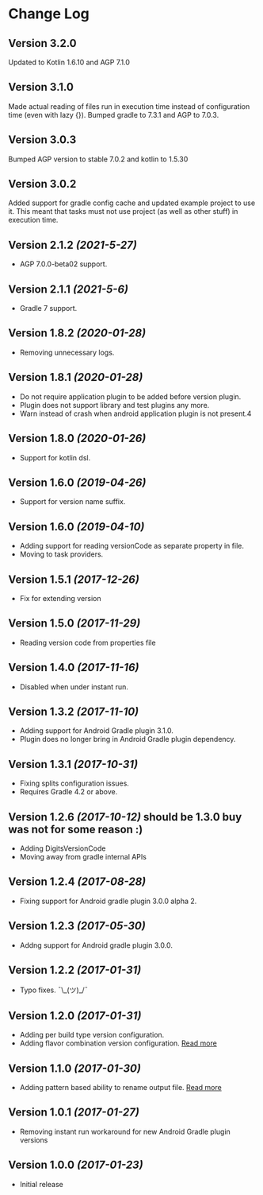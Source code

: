 # Change Log

## Version 3.2.0

Updated to Kotlin 1.6.10 and AGP 7.1.0

## Version 3.1.0

Made actual reading of files run in execution time instead of configuration time (even with lazy {}). Bumped gradle to 7.3.1 and AGP to 7.0.3.

## Version 3.0.3

Bumped AGP version to stable 7.0.2 and kotlin to 1.5.30

## Version 3.0.2

Added support for gradle config cache and updated example project to use it. This meant that tasks must not use project (as well as other stuff) in execution time.

## Version 2.1.2 *(2021-5-27)*

 * AGP 7.0.0-beta02 support.

## Version 2.1.1 *(2021-5-6)*

 * Gradle 7 support.

## Version 1.8.2 *(2020-01-28)*

 * Removing unnecessary logs.

## Version 1.8.1 *(2020-01-28)*

 * Do not require application plugin to be added before version plugin.
 * Plugin does not support library and test plugins any more.
 * Warn instead of crash when android application plugin is not present.4

## Version 1.8.0 *(2020-01-26)*

 * Support for kotlin dsl.

## Version 1.6.0 *(2019-04-26)*

 * Support for version name suffix.

## Version 1.6.0 *(2019-04-10)*

 * Adding support for reading versionCode as separate property in file.
 * Moving to task providers.

## Version 1.5.1 *(2017-12-26)*

 * Fix for extending version

## Version 1.5.0 *(2017-11-29)*

 * Reading version code from properties file

## Version 1.4.0 *(2017-11-16)*

 * Disabled when under instant run.

## Version 1.3.2 *(2017-11-10)*

 * Adding support for Android Gradle plugin 3.1.0.
 * Plugin does no longer bring in Android Gradle plugin dependency.

## Version 1.3.1 *(2017-10-31)*

 * Fixing splits configuration issues.
 * Requires Gradle 4.2 or above.

## Version 1.2.6 *(2017-10-12)* **should be 1.3.0 buy was not for some reason :)**

 * Adding DigitsVersionCode
 * Moving away from gradle internal APIs

## Version 1.2.4 *(2017-08-28)*

 * Fixing support for Android gradle plugin 3.0.0 alpha 2.

## Version 1.2.3 *(2017-05-30)*

 * Addng support for Android gradle plugin 3.0.0.

## Version 1.2.2 *(2017-01-31)*

 * Typo fixes. ¯\\\_(ツ)_/¯

## Version 1.2.0 *(2017-01-31)*

 * Adding per build type version configuration.
 * Adding flavor combination version configuration. [Read more](https://github.com/kaminomobile/AndroidVersion#flavor-combinations)

## Version 1.1.0 *(2017-01-30)*

 * Adding pattern based ability to rename output file. [Read more](https://github.com/kaminomobile/AndroidVersion#output-file-name)

## Version 1.0.1 *(2017-01-27)*

 * Removing instant run workaround for new Android Gradle plugin versions

## Version 1.0.0 *(2017-01-23)*

 * Initial release  
